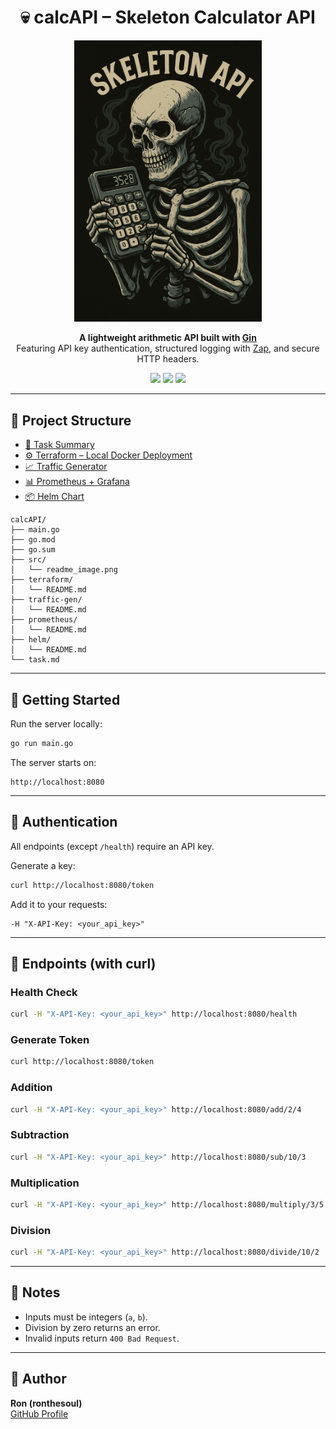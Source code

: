 <h1 align="center">💀 calcAPI – Skeleton Calculator API</h1>

<p align="center">
  <img src="src/readme_image.png" alt="calcAPI Logo" width="300" />
</p>

<p align="center">
  <b>A lightweight arithmetic API built with <a href="https://github.com/gin-gonic/gin">Gin</a></b><br/>
  Featuring API key authentication, structured logging with <a href="https://github.com/uber-go/zap">Zap</a>, and secure HTTP headers.
</p>

<p align="center">
  <img src="https://img.shields.io/badge/Go-1.23+-00ADD8?logo=go&logoColor=white" />
  <img src="https://img.shields.io/badge/Framework-Gin-green?logo=go" />
  <img src="https://img.shields.io/badge/License-MIT-blue" />
</p>

---

## 📂 Project Structure

- [📌 Task Summary](./task.md)
- [⚙️ Terraform – Local Docker Deployment](./terraform/README.md)
- [📈 Traffic Generator](./traffic-gen/README.md)
- [📊 Prometheus + Grafana](./prometheus/README.md)
- [📦 Helm Chart](./helm/README.md)

```
calcAPI/
├── main.go
├── go.mod
├── go.sum
├── src/
│   └── readme_image.png
├── terraform/
│   └── README.md
├── traffic-gen/
│   └── README.md
├── prometheus/
│   └── README.md
├── helm/
│   └── README.md
└── task.md
```

---

## 🚀 Getting Started

Run the server locally:

```bash
go run main.go
```

The server starts on:

```
http://localhost:8080
```

---

## 🔑 Authentication

All endpoints (except `/health`) require an API key.

Generate a key:
```bash
curl http://localhost:8080/token
```

Add it to your requests:
```
-H "X-API-Key: <your_api_key>"
```

---

## 📡 Endpoints (with curl)

### Health Check
```bash
curl -H "X-API-Key: <your_api_key>" http://localhost:8080/health
```

### Generate Token
```bash
curl http://localhost:8080/token
```

### Addition
```bash
curl -H "X-API-Key: <your_api_key>" http://localhost:8080/add/2/4
```

### Subtraction
```bash
curl -H "X-API-Key: <your_api_key>" http://localhost:8080/sub/10/3
```

### Multiplication
```bash
curl -H "X-API-Key: <your_api_key>" http://localhost:8080/multiply/3/5
```

### Division
```bash
curl -H "X-API-Key: <your_api_key>" http://localhost:8080/divide/10/2
```

---

## 📝 Notes

- Inputs must be integers (`a`, `b`).
- Division by zero returns an error.
- Invalid inputs return `400 Bad Request`.

---

## 👤 Author

**Ron (ronthesoul)**  
[GitHub Profile](https://github.com/ronthesoul)


